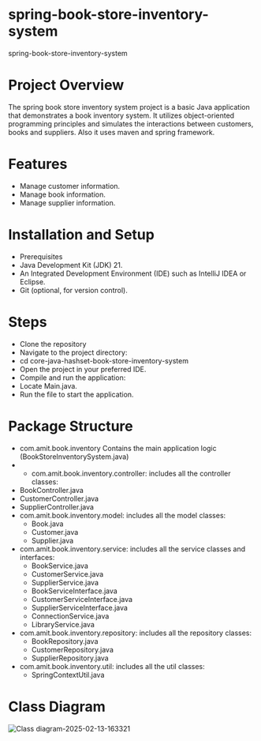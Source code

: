 # spring-book-store-inventory-system
spring-book-store-inventory-system

# Project Overview
The spring book store inventory system project is a basic Java application that demonstrates a book inventory system. It utilizes object-oriented programming principles and simulates the interactions between customers, books and suppliers. Also it uses maven and spring framework.

# Features
* Manage customer information.
* Manage book information.
* Manage supplier information.

# Installation and Setup
* Prerequisites
* Java Development Kit (JDK) 21.
* An Integrated Development Environment (IDE) such as IntelliJ IDEA or Eclipse.
* Git (optional, for version control).

# Steps
* Clone the repository
* Navigate to the project directory:
* cd core-java-hashset-book-store-inventory-system
* Open the project in your preferred IDE.
* Compile and run the application:
* Locate Main.java.
* Run the file to start the application.

# Package Structure
* com.amit.book.inventory Contains the main application logic (BookStoreInventorySystem.java)
* * com.amit.book.inventory.controller: includes all the controller classes:
* BookController.java
* CustomerController.java
* SupplierController.java
* com.amit.book.inventory.model: includes all the model classes:
  * Book.java
  * Customer.java
  * Supplier.java
* com.amit.book.inventory.service: includes all the service classes and interfaces:
  * BookService.java
  * CustomerService.java
  * SupplierService.java
  * BookServiceInterface.java
  * CustomerServiceInterface.java
  * SupplierServiceInterface.java
  * ConnectionService.java
  * LibraryService.java
* com.amit.book.inventory.repository: includes all the repository classes:
  * BookRepository.java
  * CustomerRepository.java
  * SupplierRepository.java
* com.amit.book.inventory.util: includes all the util classes:
  * SpringContextUtil.java

# Class Diagram

![Class diagram-2025-02-13-163321](https://github.com/user-attachments/assets/33c5be30-3170-421d-a94b-a8aec27c0420)





